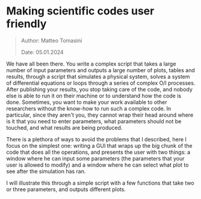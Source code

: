 # Making scientific codes user friendly

> Author: Matteo Tomasini
>
> Date: 05.01.2024

We have all been there. You write a complex script that takes a large number of input parameters and outputs a large number of plots, tables and results, through a script that simulates a physical system, solves a system of differential equations or loops through a series of complex O/I processes. After publishing your results, you stop taking care of the code, and nobody else is able to run it on their machine or to understand how the code is done. Sometimes, you want to make your work available to other researchers without the know-how to run such a complex code. In particular, since they aren't you, they cannot wrap their head around where is it that you need to enter parameters, what parameters should not be touched, and what results are being produced.

There is a plethora of ways to avoid the problems that I described, here I focus on the simplest one: writing a GUI that wraps up the big chunk of the code that does all the operations, and presents the user with two things: a window where he can input some parameters (the parameters that your user is allowed to modify) and a window where he can select what plot to see after the simulation has ran.

I will illustrate this through a simple script with a few functions that take two or three parameters, and outputs different plots.
